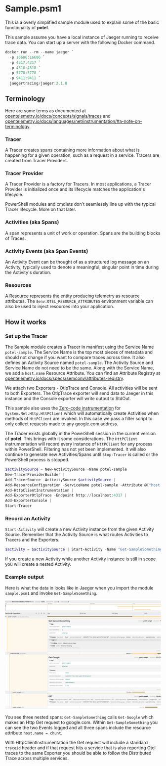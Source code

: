 # Sample.psm1

This ia a overly simplified sample module used to explain some of the basic functionality of **potel**.

This sample assume you have a local instance of Jaeger running to receive trace data. You can start up a server with the following Docker command.

```powershell
docker run --rm --name jaeger `
  -p 16686:16686 `
  -p 4317:4317 `
  -p 4318:4318 `
  -p 5778:5778 `
  -p 9411:9411 `
  jaegertracing/jaeger:2.1.0
```

## Terminology

Here are some terms as documented at [opentelemetry.io/docs/concepts/signals/traces](https://opentelemetry.io/docs/concepts/signals/traces/) and [opentelemetry.io/docs/languages/net/instrumentation/#a-note-on-terminology](https://opentelemetry.io/docs/languages/net/instrumentation/#a-note-on-terminology).

### Tracer

A Tracer creates spans containing more information about what is happening for a given operation, such as a request in a service. Tracers are created from Tracer Providers.

### Tracer Provider

A Tracer Provider is a factory for Tracers. In most applications, a Tracer Provider is initialized once and its lifecycle matches the application's lifecycle.

PowerShell modules and cmdlets don't seamlessly line up with the typical Tracer lifecycle. More on that later.

### Activities (aka Spans)

A span represents a unit of work or operation. Spans are the building blocks of Traces.

### Activity Events (aka Span Events)

An Activity Event can be thought of as a structured log message on an Activity, typically used to denote a meaningful, singular point in time during the Activity's duration.

### Resources

A Resource represents the entity producing telemetry as resource attributes. The `$env:OTEL_RESOURCE_ATTRIBUTES` environment variable can also be used to inject resources into your application.

## How it works

### Set up the Tracer

The Sample module creates a Tracer in manifest using the Service Name `potel-sample`. The Service Name is the top most pieces of metadata and should not change if you want to compare traces across time. It also defines an Activity Source named `potel-sample`. The Activity Source and Service Name do not need to be the same. Along with the Service Name, we add a `host.name` Resource Attribute. You can find an Attribute Registry at [opentelemetry.io/docs/specs/semconv/attributes-registry](https://opentelemetry.io/docs/specs/semconv/attributes-registry/).

We attach two Exporters - OtlpTrace and Console. All activities will be sent to both Exporters. The OtlpTrace exporter will send data to Jaeger in this instance and the Console exporter will write output to StdOut.

This sample also uses the [Zero-code instrumentation](https://opentelemetry.io/docs/concepts/instrumentation/zero-code/) for `System.Net.Http.HttPClient` which will automatically create Activities when methods of `HttPClient` are invoked. In this case we pass a filter script to only collect requests made to any google.com address.

The Tracer exists globally in the PowerShell session in the current version of **potel**. This brings with it some considerations. The `HttPClient` instrumentation will record every instance of `HttPClient` for any process within PowerShell. Filtering has not yet been implemented. It will also continue to generate new Activities/Spans until `Stop-Tracer` is called or the PowerShell process is stopped.

```powershell
$activitySource = New-ActivitySource -Name potel-sample
New-TracerProviderBuilder |
Add-TracerSource -ActivitySource $activitySource |
Add-ResourceConfiguration -ServiceName potel-sample -Attribute @{"host.name" = 'chunt' } |
Add-HttpClientInstrumentation |
Add-ExporterOtlpTrace -Endpoint http://localhost:4317 |
Add-ExporterConsole |
Start-Tracer
```

### Record an Activity

`Start-Activity` will create a new Activity instance from the given Activity Source. Remember that the Activity Source is what routes Activities to Tracers and the Exporters.

```powershell
$activity = $activitySource | Start-Activity -Name "Get-SampleSomething"
```

If you create a new Activity while another Activity instance is still in scope you will create a nested Activity.

### Example output

Here is what the data in looks like in Jaeger when you import the module `sample.psm1` and invoke `Get-SampleSomething`.

![](jaegersample.jpg)

You see three nested spans: `Get-SampleSomething` calls `Get-Google` which makes an Http Get request to google.com. Within `Get-SampleSomething` you can see the two Events logged and all three spans include the resource attribute `host.name = chunt`.

With HttpClientInstrumentation the Get request will include a standard `traceid` header and if that request hits a service that is also reporting Otel traces to the same Exporter you should be able to follow the Distributed Trace across multiple services.
